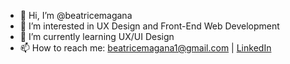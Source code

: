 - 👋 Hi, I’m @beatricemagana
- 👀 I’m interested in UX Design and Front-End Web Development 
- 🌱 I’m currently learning UX/UI Design
- 📫 How to reach me: beatricemagana1@gmail.com | [LinkedIn](https://www.linkedin.com/in/beatricemagana/)
